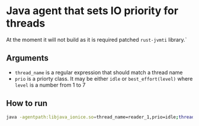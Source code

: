 # Java agent that sets IO priority for threads

At the moment it will not build as it is required patched `rust-jvmti` library.`

## Arguments

- `thread_name` is a regular expression that should match a thread name
- `prio` is a priorty class. It may be either `idle` or `best_effort(level)` where `level` is a number from 1 to 7

## How to run

``` sh
java -agentpath:libjava_ionice.so=thread_name=reader_1,prio=idle;thread_name=reader_2,prio=best_effort(7) Main
```
